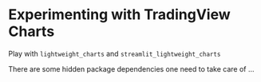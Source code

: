 # Experimenting with TradingView Charts

Play with `lightweight_charts` and `streamlit_lightweight_charts`

There are some hidden package dependencies one need to take care of ... 
